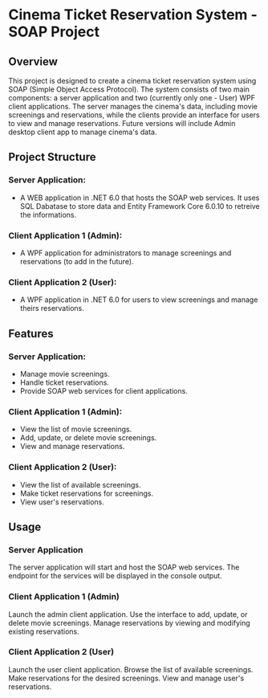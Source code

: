 # Cinema Ticket Reservation System - SOAP Project

## Overview
This project is designed to create a cinema ticket reservation system using SOAP (Simple Object Access Protocol). The system consists of two main components: a server application and two (currently only one - User) WPF client applications. The server manages the cinema's data, including movie screenings and reservations, while the clients provide an interface for users to view and manage reservations. Future versions will include Admin desktop client app to manage cinema's data. 

## Project Structure

### Server Application: 
+ A WEB application in .NET 6.0 that hosts the SOAP web services. It uses SQL Dabatase to store data and Entity Framework Core 6.0.10 to retreive the informations.
### Client Application 1 (Admin): 
+ A WPF application for administrators to manage screenings and reservations (to add in the future).
### Client Application 2 (User): 
+ A WPF application in .NET 6.0 for users to view screenings and manage theirs reservations.

## Features
### Server Application:

+ Manage movie screenings.
+ Handle ticket reservations.
+ Provide SOAP web services for client applications.

### Client Application 1 (Admin):

+ View the list of movie screenings.
+ Add, update, or delete movie screenings.
+ View and manage reservations.

### Client Application 2 (User):

+ View the list of available screenings.
+ Make ticket reservations for screenings.
+ View user's reservations.


## Usage
### Server Application
The server application will start and host the SOAP web services.
The endpoint for the services will be displayed in the console output.

### Client Application 1 (Admin)
Launch the admin client application.
Use the interface to add, update, or delete movie screenings.
Manage reservations by viewing and modifying existing reservations.

### Client Application 2 (User)
Launch the user client application.
Browse the list of available screenings.
Make reservations for the desired screenings.
View and manage user's reservations.
